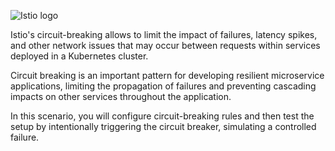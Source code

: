 ![Istio logo](https://raw.githubusercontent.com/lorenzo85/scenarios-ica/master/istio-logo.svg)

Istio's circuit-breaking allows to limit the impact of failures, latency spikes, and other network 
issues that may occur between requests within services deployed in a Kubernetes cluster.

Circuit breaking is an important pattern for developing resilient microservice applications,
limiting the propagation of failures and preventing cascading impacts on other services 
throughout the application.

In this scenario, you will configure circuit-breaking rules and then test the setup by intentionally 
triggering the circuit breaker, simulating a controlled failure.